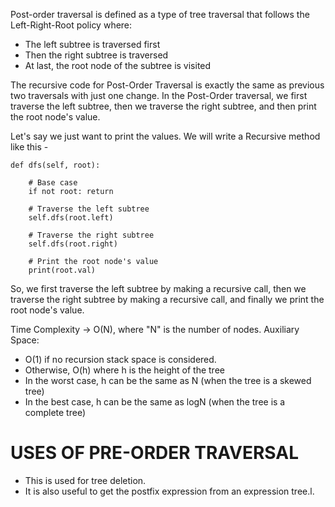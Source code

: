 Post-order traversal is defined as a type of tree traversal that follows the Left-Right-Root policy where:

 - The left subtree is traversed first
 - Then the right subtree is traversed
 - At last, the root node of the subtree is visited

The recursive code for Post-Order Traversal is exactly the same as previous two traversals with just one change. In the Post-Order traversal, we first traverse the left subtree, then we traverse the right subtree, and then print the root node's value.

Let's say we just want to print the values. We will write a Recursive method like this - 

    def dfs(self, root):
        
        # Base case
        if not root: return
            
        # Traverse the left subtree
        self.dfs(root.left)
            
        # Traverse the right subtree
        self.dfs(root.right)

        # Print the root node's value
        print(root.val)

So, we first traverse the left subtree by making a recursive call, then we traverse the right subtree by making a recursive call, and finally we print the root node's value.

Time Complexity -> O(N), where "N" is the number of nodes.
Auxiliary Space: 
 - O(1) if no recursion stack space is considered. 
 - Otherwise, O(h) where h is the height of the tree
 - In the worst case, h can be the same as N (when the tree is a skewed tree)
 - In the best case, h can be the same as logN (when the tree is a complete tree)
  
# USES OF PRE-ORDER TRAVERSAL

 - This is used for tree deletion.
 - It is also useful to get the postfix expression from an expression tree.l.